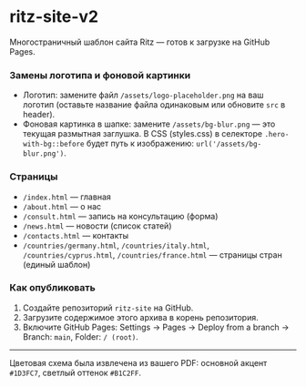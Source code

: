 # ritz-site-v2
Многостраничный шаблон сайта Ritz — готов к загрузке на GitHub Pages.

### Замены логотипа и фоновой картинки
- Логотип: замените файл `/assets/logo-placeholder.png` на ваш логотип (оставьте название файла одинаковым или обновите `src` в header).
- Фоновая картинка в шапке: замените `/assets/bg-blur.png` — это текущая размытная заглушка. В CSS (styles.css) в селекторе `.hero-with-bg::before` будет путь к изображению: `url('/assets/bg-blur.png')`.

### Страницы
- `/index.html` — главная
- `/about.html` — о нас
- `/consult.html` — запись на консультацию (форма)
- `/news.html` — новости (список статей)
- `/contacts.html` — контакты
- `/countries/germany.html`, `/countries/italy.html`, `/countries/cyprus.html`, `/countries/france.html` — страницы стран (единый шаблон)

### Как опубликовать
1. Создайте репозиторий `ritz-site` на GitHub.
2. Загрузите содержимое этого архива в корень репозитория.
3. Включите GitHub Pages: Settings → Pages → Deploy from a branch → Branch: `main`, Folder: `/ (root)`.

---
Цветовая схема была извлечена из вашего PDF: основной акцент `#1D3FC7`, светлый оттенок `#B1C2FF`.
